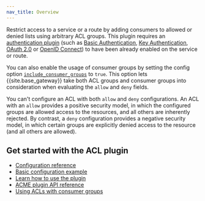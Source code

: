 ```yaml
---
nav_title: Overview
---
```


Restrict access to a service or a route by adding consumers to allowed or
denied lists using arbitrary ACL groups. This plugin requires an [authentication plugin](/hub/#authentication)
(such as [Basic Authentication](/hub/kong-inc/basic-auth/), [Key Authentication](/hub/kong-inc/key-auth/),
[OAuth 2.0](/hub/kong-inc/oauth2/) or [OpenID Connect](/hub/kong-inc/openid-connect/)) to have been already
enabled on the service or route.

You can also enable the usage of consumer groups by setting the config option [`include_consumer_groups`](/hub/kong-inc/acl/configuration/#include_consumer_groups) to `true`.
This option lets {{site.base_gateway}} take both ACL groups and consumer groups into consideration when evaluating the `allow` and `deny` fields.

You can't configure an ACL with both `allow` and `deny` configurations. An ACL with an `allow` provides a positive security model, in which the configured groups are allowed access to the resources, and all others are inherently rejected. By contrast, a `deny` configuration provides a negative security model, in which certain groups are explicitly denied access to the resource (and all others are allowed).

## Get started with the ACL plugin

* [Configuration reference](/hub/kong-inc/acl/configuration/)
* [Basic configuration example](/hub/kong-inc/acl/how-to/basic-example/)
* [Learn how to use the plugin](/hub/kong-inc/acl/how-to/)
* [ACME plugin API reference](/hub/kong-inc/acl/api/)
* [Using ACLs with consumer groups](/hub/kong-inc/acl/how-to/consumer-groups/)
